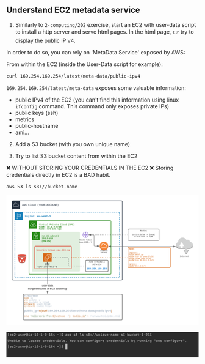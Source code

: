 ## Understand EC2 metadata service

1) Similarly to `2-computing/202` exercise, start an EC2 with user-data script to install a http server and serve html pages.
In the html page, 👉 try to display the public IP v4.

In order to do so, you can rely on 'MetaData Service' exposed by AWS:

From within the EC2 (inside the User-Data script for example):
```bash
curl 169.254.169.254/latest/meta-data/public-ipv4
```

`169.254.169.254/latest/meta-data` exposes some valuable information:
- public IPv4 of the EC2 (you can't find this information using linux `ifconfig` command. This command only exposes private IPs)
- public keys (ssh)
- metrics
- public-hostname
- ami...

2) Add a S3 bucket (with you own unique name)

3) Try to list S3 bucket content from within the EC2

❌ WITHOUT STORING YOUR CREDENTIALS IN THE EC2 ❌ Storing credentials directly in EC2 is a BAD habit.

```bash
aws S3 ls s3://bucket-name
```

![Image of VPC](./doc/203-meta-data.png)

![S3 Access](./doc/S3-access.png)



